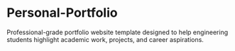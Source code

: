 # Personal-Portfolio
Professional-grade portfolio website template designed to help engineering students highlight academic work, projects, and career aspirations.

